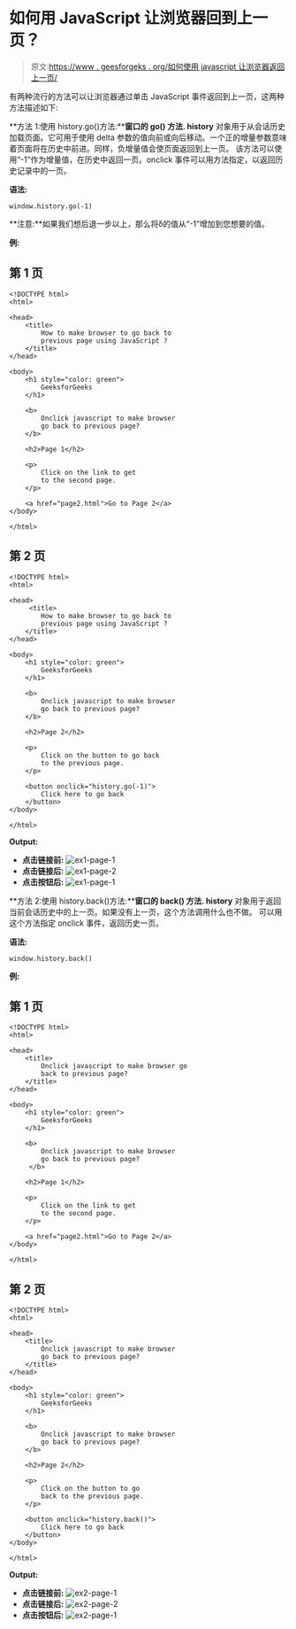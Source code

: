 # 如何用 JavaScript 让浏览器回到上一页？

> 原文:[https://www . geesforgeks . org/如何使用 javascript 让浏览器返回上一页/](https://www.geeksforgeeks.org/how-to-make-browser-to-go-back-to-previous-page-using-javascript/)

有两种流行的方法可以让浏览器通过单击 JavaScript 事件返回到上一页，这两种方法描述如下:

**方法 1:使用 history.go()方法:****窗口的 **go()** 方法. history** 对象用于从会话历史加载页面。它可用于使用 delta 参数的值向前或向后移动。一个正的增量参数意味着页面将在历史中前进。同样，负增量值会使页面返回到上一页。
该方法可以使用“-1”作为增量值，在历史中返回一页。onclick 事件可以用方法指定，以返回历史记录中的一页。

**语法:**

```
window.history.go(-1)
```

**注意:**如果我们想后退一步以上，那么将δ的值从“-1”增加到您想要的值。

**例:**

## 第 1 页

```
<!DOCTYPE html>
<html>

<head>
    <title>
        How to make browser to go back to
        previous page using JavaScript ?
    </title>
</head>

<body>
    <h1 style="color: green">
        GeeksforGeeks
    </h1>

    <b>
        Onclick javascript to make browser
        go back to previous page?
    </b>

    <h2>Page 1</h2>

    <p>
        Click on the link to get
        to the second page.
    </p>

    <a href="page2.html">Go to Page 2</a>
</body>

</html>
```

## 第 2 页

```
<!DOCTYPE html>
<html>

<head>
     <title>
        How to make browser to go back to
        previous page using JavaScript ?
    </title>
</head>

<body>
    <h1 style="color: green">
        GeeksforGeeks
    </h1>

    <b>
        Onclick javascript to make browser
        go back to previous page?
    </b>

    <h2>Page 2</h2>

    <p>
        Click on the button to go back
        to the previous page.
    </p>

    <button onclick="history.go(-1)">
        Click here to go back
    </button>
</body>

</html>
```

**Output:**

*   **点击链接前:**
    ![ex1-page-1](img/9ef0fbb49cc725ee15b9bcf056ab9435.png)
*   **点击链接后:**
    ![ex1-page-2](img/4919c52f3d92292c115fb27f09fc7e55.png)
*   **点击按钮后:**
    ![ex1-page-1](img/9ef0fbb49cc725ee15b9bcf056ab9435.png)

**方法 2:使用 history.back()方法:****窗口的 **back()** 方法. history** 对象用于返回当前会话历史中的上一页。如果没有上一页，这个方法调用什么也不做。
可以用这个方法指定 onclick 事件，返回历史一页。

**语法:**

```
window.history.back()
```

**例:**

## 第 1 页

```
<!DOCTYPE html>
<html>

<head>
    <title>
        Onclick javascript to make browser go
        back to previous page?
    </title>
</head>

<body>
    <h1 style="color: green">
        GeeksforGeeks
    </h1>

    <b>
        Onclick javascript to make browser
        go back to previous page?
     </b>

    <h2>Page 1</h2>

    <p>
        Click on the link to get
        to the second page.
    </p>

    <a href="page2.html">Go to Page 2</a>
</body>

</html>
```

## 第 2 页

```
<!DOCTYPE html>
<html>

<head>
    <title>
        Onclick javascript to make browser
        go back to previous page?
    </title>
</head>

<body>
    <h1 style="color: green">
        GeeksforGeeks
    </h1>

    <b>
        Onclick javascript to make browser 
        go back to previous page?
    </b>

    <h2>Page 2</h2>

    <p>
        Click on the button to go
        back to the previous page.
    </p>

    <button onclick="history.back()">
        Click here to go back
    </button>
</body>

</html>
```

**Output:**

*   **点击链接前:**
    ![ex2-page-1](img/929e90ded92d5f3331de883be540ec2a.png)
*   **点击链接后:**
    ![ex2-page-2](img/328a7ce1d2d7bc0b089bb2589555a862.png)
*   **点击按钮后:**
    ![ex2-page-1](img/929e90ded92d5f3331de883be540ec2a.png)